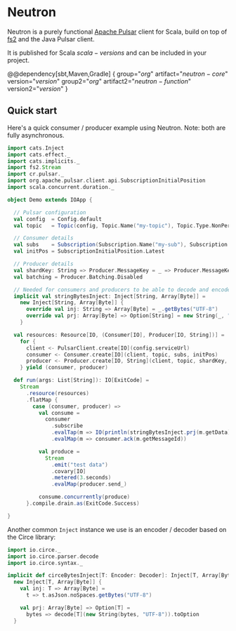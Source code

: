 # Neutron

Neutron is a purely functional [Apache Pulsar](https://pulsar.apache.org/) client for Scala, build on top of [fs2](https://fs2.io) and the Java Pulsar client.

It is published for Scala $scala-versions$ and can be included in your project.

@@dependency[sbt,Maven,Gradle] {
  group="$org$" artifact="$neutron-core$" version="$version$"
  group2="$org$" artifact2="$neutron-function$" version2="$version$"
}

## Quick start

Here's a quick consumer / producer example using Neutron. Note: both are fully asynchronous.

```scala mdoc:compile-only
import cats.Inject
import cats.effect._
import cats.implicits._
import fs2.Stream
import cr.pulsar._
import org.apache.pulsar.client.api.SubscriptionInitialPosition
import scala.concurrent.duration._

object Demo extends IOApp {

  // Pulsar configuration
  val config  = Config.default
  val topic   = Topic(config, Topic.Name("my-topic"), Topic.Type.NonPersistent)

  // Consumer details
  val subs    = Subscription(Subscription.Name("my-sub"), Subscription.Type.Shared)
  val initPos = SubscriptionInitialPosition.Latest

  // Producer details
  val shardKey: String => Producer.MessageKey = _ => Producer.MessageKey.Default
  val batching = Producer.Batching.Disabled

  // Needed for consumers and producers to be able to decode and encode messages, respectively
  implicit val stringBytesInject: Inject[String, Array[Byte]] =
    new Inject[String, Array[Byte]] {
      override val inj: String => Array[Byte] = _.getBytes("UTF-8")
      override val prj: Array[Byte] => Option[String] = new String(_, "UTF-8").some
    }

  val resources: Resource[IO, (Consumer[IO], Producer[IO, String])] =
    for {
      client <- PulsarClient.create[IO](config.serviceUrl)
      consumer <- Consumer.create[IO](client, topic, subs, initPos)
      producer <- Producer.create[IO, String](client, topic, shardKey, batching)
    } yield (consumer, producer)

  def run(args: List[String]): IO[ExitCode] =
    Stream
      .resource(resources)
      .flatMap {
        case (consumer, producer) =>
          val consume =
            consumer
              .subscribe
              .evalTap(m => IO(println(stringBytesInject.prj(m.getData))))
              .evalMap(m => consumer.ack(m.getMessageId))

          val produce =
            Stream
              .emit("test data")
              .covary[IO]
              .metered(3.seconds)
              .evalMap(producer.send_)

          consume.concurrently(produce)
      }.compile.drain.as(ExitCode.Success)

}
```

Another common `Inject` instance we use is an encoder / decoder based on the Circe library:

```scala
import io.circe._
import io.circe.parser.decode
import io.circe.syntax._

implicit def circeBytesInject[T: Encoder: Decoder]: Inject[T, Array[Byte]] =
  new Inject[T, Array[Byte]] {
    val inj: T => Array[Byte] =
      t => t.asJson.noSpaces.getBytes("UTF-8")

    val prj: Array[Byte] => Option[T] =
      bytes => decode[T](new String(bytes, "UTF-8")).toOption
  }
```
